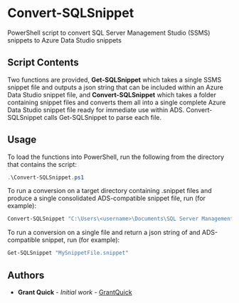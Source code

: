 # Convert-SQLSnippet
PowerShell script to convert SQL Server Management Studio (SSMS) snippets to Azure Data Studio snippets

## Script Contents
Two functions are provided, **Get-SQLSnippet** which takes a single SSMS snippet file and outputs a json string that can be included within an Azure Data Studio snippet file, and **Convert-SQLSnippet** which takes a folder containing snippet files and converts them all into a single complete Azure Data Studio snippet file ready for immediate use within ADS. Convert-SQLSnippet calls Get-SQLSnippet to parse each file.

## Usage
To load the functions into PowerShell, run the following from the directory that contains the script:
```PowerShell
.\Convert-SQLSnippet.ps1
```

To run a conversion on a target directory containing .snippet files and produce a single consolidated ADS-compatible snippet file, run (for example):
```PowerShell
Convert-SQLSnippet "C:\Users\<username>\Documents\SQL Server Management Studio\Code Snippets\SQL\My Code Snippets\" "C:\Users\<username>\AppData\Roaming\azuredatastudio\User\snippets\sql.json" 
```

To run a conversion on a single file and return a json string of and ADS-compatible snippet, run (for example):
```PowerShell
Get-SQLSnippet "MySnippetFile.snippet"
```

## Authors
* **Grant Quick** - *Initial work* - [GrantQuick](https://github.com/GrantQuick)